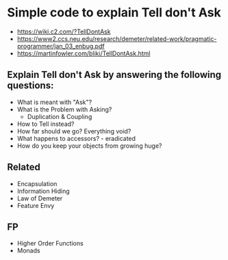 # Simple code to explain Tell don't Ask

- https://wiki.c2.com/?TellDontAsk
- https://www2.ccs.neu.edu/research/demeter/related-work/pragmatic-programmer/jan_03_enbug.pdf
- https://martinfowler.com/bliki/TellDontAsk.html

## Explain Tell don't Ask by answering the following questions:
- What is meant with "Ask"?
- What is the Problem with Asking?
    - Duplication & Coupling
- How to Tell instead?
- How far should we go? Everything void?  
- What happens to accessors? - eradicated
- How do you keep your objects from growing huge?

## Related
- Encapsulation
- Information Hiding
- Law of Demeter  
- Feature Envy

## FP
- Higher Order Functions
- Monads

